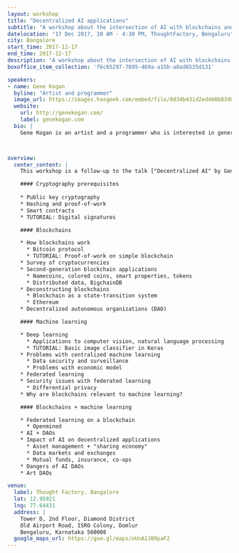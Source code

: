 ```yaml
---
layout: workshop
title: "Decentralized AI applications"
subtitle: "A workshop about the intersection of AI with blockchains and smart contracts."
datelocation: "17 Dec 2017, 10 AM - 4:30 PM, ThoughtFactory, Bengaluru"
city: Bangalore
start_time: 2017-12-17
end_time: 2017-12-17
description: "A workshop about the intersection of AI with blockchains and smart contracts."
boxoffice_item_collection: 'f6c65297-7895-469a-a15b-a8ad6535d131'

speakers:
- name: Gene Kogan
  byline: "Artist and programmer"
  image_url: https://images.hasgeek.com/embed/file/8d34b431d2ed460b83d0492004988a99
  website:
    url: http://genekogan.com/
    label: genekogan.com
  bio: |
    Gene Kogan is an artist and a programmer who is interested in generative systems, artificial intelligence, and software for creativity and self-expression. He is a collaborator within numerous [open-source](https://github.com/genekogan) software projects, and leads [workshops](http://genekogan.com/workshops/) and [talks](http://genekogan.com/cv/#talks) on topics at the intersection of code and art. Gene initiated and contributes to [ml4a](https://ml4a.github.io/), a free book about machine learning for artists, activists, and citizen scientists. He regularly publishes [video lectures](http://ml4a.github.io/classes/), writings, and tutorials to facilitate a greater public understanding of the topic.



overview:
  center_content: |
    This workshop is a follow-up to the talk ["Decentralized AI" by Gene Kogan on December 12](https://anthillinside.in/2017-dec-bangalore-lecture/), which is about the intersection of artificial intelligence with decentralization technologies such as blockchains and smart contracts. Primary sub-topics include blockchain mechanics and cryptography, federated learning, and security considerations. Relevant platforms will be introduced. The tentative syllabus is as follows:

    #### Cryptography prerequisites
    
    * Public key cryptography
    * Hashing and proof-of-work
    * Smart contracts
    * TUTORIAL: Digital signatures

    #### Blockchains

    * How blockchains work
      * Bitcoin protocol
      * TUTORIAL: Proof-of-work on simple blockchain
    * Survey of cryptocurrencies
    * Second-generation blockchain applications
      * Namecoins, colored coins, smart properties, tokens
      * Distributed data, BigchainDB
    * Deconstructing blockchains
      * Blockchain as a state-transition system
      * Ethereum
    * Decentralized autonomous organizations (DAO)

    #### Machine learning

    * Deep learning
      * Applications to computer vision, natural language processing
      * TUTORIAL: Basic image classifier in Keras
    * Problems with centralized machine learning
      * Data security and surveillance
      * Problems with economic model
    * Federated learning
    * Security issues with federated learning
      * Differential privacy
    * Why are blockchains relevant to machine learning?

    #### Blockchains + machine learning

    * Federated learning on a blockchain
      * Openmined
    * AI + DAOs
    * Impact of AI on decentralized applications
      * Asset management + "sharing economy"
      * Data markets and exchanges
      * Mutual funds, insurance, co-ops
    * Dangers of AI DAOs
    * Art DAOs

venue:
  label: Thought Factory, Bangalore
  lat: 12.95921
  lng: 77.64431
  address: |
    Tower D, 2nd Floor, Diamond District
    Old Airport Road, ISRO Colony, Domlur
    Bengaluru, Karnataka 560008
  google_maps_url: https://goo.gl/maps/oUnA1JB9paF2
---
```

